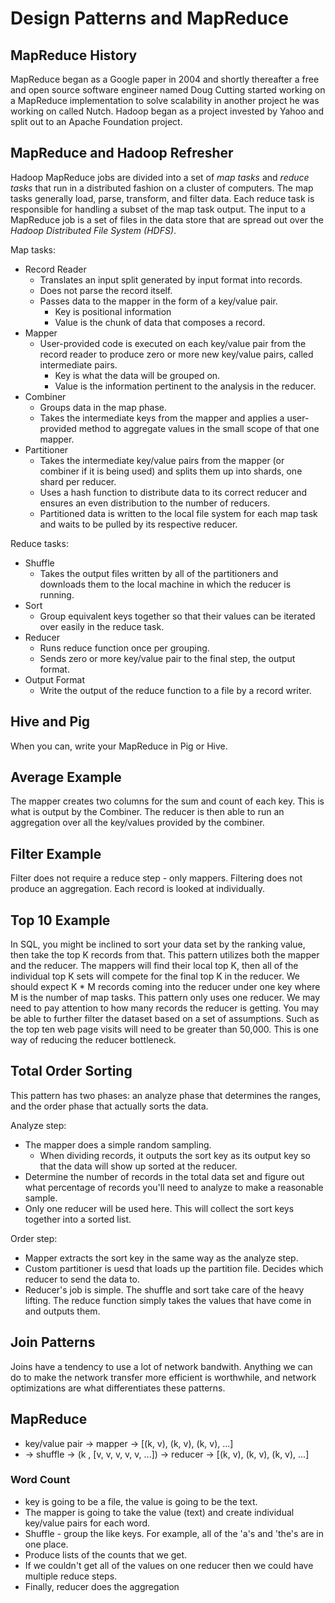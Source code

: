 # Design Patterns and MapReduce

## MapReduce History

MapReduce began as a Google paper in 2004 and shortly thereafter a free and open source software engineer named Doug Cutting started working on a MapReduce implementation to solve scalability in another project he was working on called Nutch.
Hadoop began as a project invested by Yahoo and split out to an Apache Foundation project.

## MapReduce and Hadoop Refresher
Hadoop MapReduce jobs are divided into a set of *map tasks* and *reduce tasks* that run in a distributed fashion on a cluster of computers.
The map tasks generally load, parse, transform, and filter data.
Each reduce task is responsible for handling a subset of the map task output.
The input to a MapReduce job is a set of files in the data store that are spread out over the *Hadoop Distributed File System (HDFS)*.


Map tasks:
- Record Reader
    - Translates an input split generated by input format into records.
    - Does not parse the record itself.
    - Passes data to the mapper in the form of a key/value pair.
        - Key is positional information
        - Value is the chunk of data that composes a record.
- Mapper
    - User-provided code is executed on each key/value pair from the record reader to produce zero or more new key/value pairs, called intermediate pairs.
        - Key is what the data will be grouped on.
        - Value is the information pertinent to the analysis in the reducer.
- Combiner
    - Groups data in the map phase.
    - Takes the intermediate keys from the mapper and applies a user-provided method to aggregate values in the small scope of that one mapper.
- Partitioner
    - Takes the intermediate key/value pairs from the mapper (or combiner if it is being used) and splits them up into shards, one shard per reducer.
    - Uses a hash function to distribute data to its correct reducer and ensures an even distribution to the number of reducers.
    - Partitioned data is written to the local file system for each map task and waits to be pulled by its respective reducer.


Reduce tasks:
- Shuffle
    - Takes the output files written by all of the partitioners and downloads them to the local machine in which the reducer is running.
- Sort
    - Group equivalent keys together so that their values can be iterated over easily in the reduce task.
- Reducer
    - Runs reduce function once per grouping.
    - Sends zero or more key/value pair to the final step, the output format.
- Output Format
    - Write the output of the reduce function to a file by a record writer.

## Hive and Pig
When you can, write your MapReduce in Pig or Hive.


## Average Example
The mapper creates two columns for the sum and count of each key.
This is what is output by the Combiner.
The reducer is then able to run an aggregation over all the key/values provided by the combiner.

## Filter Example
Filter does not require a reduce step - only mappers.
Filtering does not produce an aggregation.
Each record is looked at individually.

## Top 10 Example
In SQL, you might be inclined to sort your data set by the ranking value, then take the top K records from that.
This pattern utilizes both the mapper and the reducer.
The mappers will find their local top K, then all of the individual top K sets will compete for the final top K in the reducer.
We should expect K * M records coming into the reducer under one key where M is the number of map tasks.
This pattern only uses one reducer. We may need to pay attention to how many records the reducer is getting.
You may be able to further filter the dataset based on a set of assumptions.
Such as the top ten web page visits will need to be greater than 50,000.
This is one way of reducing the reducer bottleneck.


## Total Order Sorting
This pattern has two phases: an analyze phase that determines the ranges, and the order phase that actually sorts the data.


Analyze step:
- The mapper does a simple random sampling.
    - When dividing records, it outputs the sort key as its output key so that the data will show up sorted at the reducer.
- Determine the number of records in the total data set and figure out what percentage of records you'll need to analyze to make a reasonable sample.
- Only one reducer will be used here. This will collect the sort keys together into a sorted list.

Order step:
- Mapper extracts the sort key in the same way as the analyze step.
- Custom partitioner is uesd that loads up the partition file. Decides which reducer to send the data to.
- Reducer's job is simple. The shuffle and sort take care of the heavy lifting. The reduce function simply takes the values that have come in and outputs them.

## Join Patterns
Joins have a tendency to use a lot of network bandwith. Anything we can do to make the network transfer more efficient is worthwhile, and network optimizations are what differentiates these patterns.


## MapReduce
- key/value pair -> mapper -> [(k, v), (k, v), (k, v), ...]
- -> shuffle -> (k , [v, v, v, v, v, ...]) -> reducer -> [(k, v), (k, v), (k, v), ...]

### Word Count
- key is going to be a file, the value is going to be the text.
- The mapper is going to take the value (text) and create individual key/value pairs for each word.
- Shuffle - group the like keys. For example, all of the 'a's and 'the's are in one place.
- Produce lists of the counts that we get.
- If we couldn't get all of the values on one reducer then we could have multiple reduce steps.
- Finally, reducer does the aggregation
